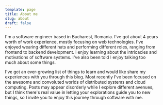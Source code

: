 ```yaml
---
template: page
title: About me
slug: about
draft: false
---
```

I'm a software engineer based in Bucharest, Romania. I've got about 4 years worth of work experience, mostly focusing on web technologies. I've enjoyed wearing different hats and performing different roles, ranging from frontend to backend development. I enjoy learning about the intricacies and motivations of software systems. I've also been told I enjoy talking too much about some things.

I've got an ever-growing list of things to learn and would like share my experiences with you through this blog. Most recently I've been focused on the awesome and convoluted worlds of distributed systems and cloud computing. Posts may appear disorderly while I explore different avenues, but I think there's real value in letting your explorations guide you to new things, so I invite you to enjoy this journey through software with me.
